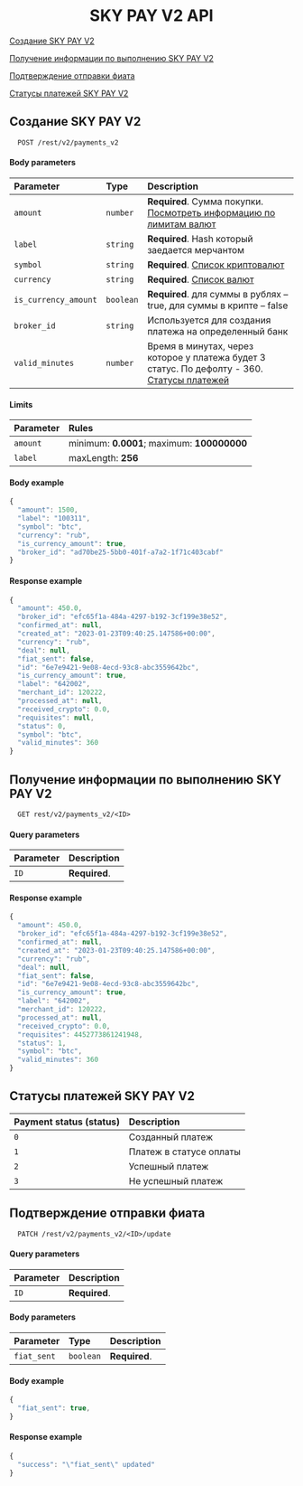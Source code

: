 <h1 align="center">SKY PAY V2 API</h1>
 
[Создание SKY PAY V2](#skypay)

[Получение информации по выполнению SKY PAY V2](#skypayinfo)

[Подтверждение отправки фиата](#confirmation)

[Статусы платежей SKY PAY V2](#paymentStatuses)

<a name="skypay"></a>
## Создание SKY PAY V2

```http
  POST /rest/v2/payments_v2 
```
#### Body parameters

| Parameter | Type     | Description                |
| :-------- | :------- | :------------------------- |
| `amount` | `number` | **Required**. Сумма покупки. [Посмотреть информацию по лимитам валют](CURRENCIES.md)
| `label` | `string` | **Required**. Hash который заедается мерчантом
| `symbol` | `string` | **Required**. [Список криптовалют](CRYPTOCURRENCIES.md)
| `currency` | `string` | **Required**. [Список валют](CURRENCIES.md)
| `is_currency_amount` | `boolean` | **Required**. для суммы в рублях – true, для суммы в крипте – false |
| `broker_id` | `string` | Используется для создания платежа на определенный банк
| `valid_minutes` | `number` | Время в минутах, через которое у платежа будет 3 статус. По дефолту - 360. [Статусы платежей](#paymentStatuses)

#### Limits

| Parameter | Rules     |
| :-------- | :-------  |
| `amount` | minimum: **0.0001**; maximum: **100000000**
| `label` | maxLength: **256**

#### Body example

```javascript
{
  "amount": 1500,
  "label": "100311",
  "symbol": "btc",
  "currency": "rub",
  "is_currency_amount": true,
  "broker_id": "ad70be25-5bb0-401f-a7a2-1f71c403cabf"
}
```

#### Response example

```javascript
{
  "amount": 450.0,
  "broker_id": "efc65f1a-484a-4297-b192-3cf199e38e52",
  "confirmed_at": null,
  "created_at": "2023-01-23T09:40:25.147586+00:00",
  "currency": "rub",
  "deal": null,
  "fiat_sent": false,
  "id": "6e7e9421-9e08-4ecd-93c8-abc3559642bc",
  "is_currency_amount": true,
  "label": "642002",
  "merchant_id": 120222,
  "processed_at": null,
  "received_crypto": 0.0,
  "requisites": null,
  "status": 0,
  "symbol": "btc",
  "valid_minutes": 360
}
```
 <a name="skypayinfo"></a>
## Получение информации по выполнению SKY PAY V2

```http
  GET rest/v2/payments_v2/<ID> 
```

#### Query parameters

| Parameter | Description                |
| :-------- | :------------------------- |
| `ID` | **Required**.

#### Response example

```javascript
{
  "amount": 450.0,
  "broker_id": "efc65f1a-484a-4297-b192-3cf199e38e52",
  "confirmed_at": null,
  "created_at": "2023-01-23T09:40:25.147586+00:00",
  "currency": "rub",
  "deal": null,
  "fiat_sent": false,
  "id": "6e7e9421-9e08-4ecd-93c8-abc3559642bc",
  "is_currency_amount": true,
  "label": "642002",
  "merchant_id": 120222,
  "processed_at": null,
  "received_crypto": 0.0,
  "requisites": 4452773861241948,
  "status": 1,
  "symbol": "btc",
  "valid_minutes": 360
}
```

 <a name="paymentStatuses"></a>
## Статусы платежей SKY PAY V2
| Payment status (status) | Description                |
| :-------- |  :------------------------- |
| `0` | Cозданный платеж |
| `1` | Платеж в статусе оплаты |
| `2` | Успешный платеж |
| `3` | Не успешный платеж |

 <a name="confirmation"></a>
## Подтверждение отправки фиата

```http
  PATCH /rest/v2/payments_v2/<ID>/update
```

#### Query parameters

| Parameter | Description                |
| :-------- | :------------------------- |
| `ID` | **Required**.

#### Body parameters

| Parameter | Type     | Description                |
| :-------- | :------- | :------------------------- |
| `fiat_sent` | `boolean` | **Required**. 

#### Body example

```javascript
{
  "fiat_sent": true,
}
```

#### Response example

```javascript
{
  "success": "\"fiat_sent\" updated"
}
```
